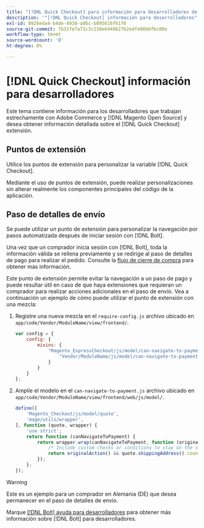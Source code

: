 ```yaml
---
title: "[!DNL Quick Checkout] para información para desarrolladores de Adobe Commerce"
description: '"[!DNL Quick Checkout] información para desarrolladores".'
exl-id: 8926eda4-b4de-4938-a86c-b095616f61f6
source-git-commit: 7b31fe7a71c3c238e6448627b2edfe06bbfbc80e
workflow-type: tm+mt
source-wordcount: '0'
ht-degree: 0%

---
```


# [!DNL Quick Checkout] información para desarrolladores

Este tema contiene información para los desarrolladores que trabajan estrechamente con Adobe Commerce y [!DNL Magento Open Source] y desea obtener información detallada sobre el [!DNL Quick Checkout] extensión.

## Puntos de extensión

Utilice los puntos de extensión para personalizar la variable [!DNL Quick Checkout].

Mediante el uso de puntos de extensión, puede realizar personalizaciones sin alterar realmente los componentes principales del código de la aplicación.

## Paso de detalles de envío

Se puede utilizar un punto de extensión para personalizar la navegación por pasos automatizada después de iniciar sesión con [!DNL Bolt].

Una vez que un comprador inicia sesión con [!DNL Bolt], toda la información válida se rellena previamente y se redirige al paso de detalles de pago para realizar el pedido. Consulte la [flujo de cierre de compra](https://experienceleague.adobe.com/docs/commerce-merchant-services/quick-checkout/manage-checkout/checkout-flow.html) para obtener más información.

Este punto de extensión permite evitar la navegación a un paso de pago y puede resultar útil en caso de que haya extensiones que requieran un comprador para realizar acciones adicionales en el paso de envío. Vea a continuación un ejemplo de cómo puede utilizar el punto de extensión con una mezcla:

1. Registre una nueva mezcla en el `require-config.js` archivo ubicado en `app/code/Vendor/ModuleName/view/frontend/`.

   ```js
   var config = {
       config: {
           mixins: {
               "Magento_ExpressCheckout/js/model/can-navigate-to-payment": {
                   "Vendor/ModuleName/js/model/can-navigate-to-payment-mixin": true
               }
           }
       }
   };
   ```

1. Amplíe el modelo en el `can-navigate-to-payment.js` archivo ubicado en `app/code/Vendor/ModuleName/view/frontend/web/js/model/`.

   ```js
   define([
       'Magento_Checkout/js/model/quote',
       'mage/utils/wrapper',
   ], function (quote, wrapper) {
       'use strict';
       return function (canNavigateToPayment) {
           return wrapper.wrap(canNavigateToPayment, function (originalAction) {
               /* Include custom checks or conditions to stay on the shipping step,i.e: your shopper is from Germany */
               return originalAction() && quote.shippingAddress().countryId !== 'DE');
           });
       };
   });
   ```

>[!WARNING]
>
> Este es un ejemplo para un comprador en Alemania (DE) que desea permanecer en el paso de detalles de envío.

Marque [[!DNL Bolt] ayuda para desarrolladores](https://help.bolt.com/developers/) para obtener más información sobre [!DNL Bolt] para desarrolladores.

